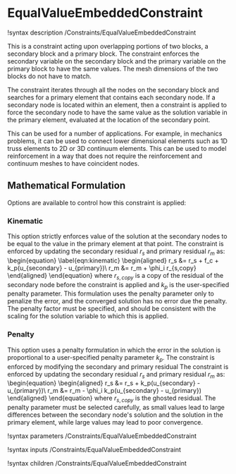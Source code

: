 # EqualValueEmbeddedConstraint

!syntax description /Constraints/EqualValueEmbeddedConstraint

This is a constraint acting upon overlapping portions of two blocks, a secondary block and a primary block. The constraint enforces the secondary variable on the secondary block and the primary variable on the primary block to have the same values. The mesh dimensions of the two blocks do not have to match.

The constraint iterates through all the nodes on the secondary block and searches for a primary element that contains each secondary node. If a secondary node is located within an element, then a constraint is applied to force the secondary node to have the same value as the solution variable in the primary element, evaluated at the location of the secondary point.

This can be used for a number of applications. For example, in mechanics problems, it can be used to connect lower dimensional elements such as 1D truss elements to 2D or 3D continuum elements. This can be used to model reinforcement in a way that does not require the reinforcement and continuum meshes to have coincident nodes.

## Mathematical Formulation

Options are available to control how this constraint is applied:

### Kinematic

This option strictly enforces value of the solution at the secondary nodes to be equal to the value in the primary element at that point. The constraint is enforced by updating the secondary residual $r_s$ and primary residual $r_m$ as:
\begin{equation}
\label{eqn:kinematic}
\begin{aligned}
r_s &= r_s + f_c + k_p(u_{secondary} - u_{primary})\\
r_m &= r_m + \phi_i r_{s,copy}
\end{aligned}
\end{equation}
where $r_{s,copy}$ is a copy of the residual of the secondary node before the constraint is applied and $k_p$ is the user-specified penalty parameter. This formulation uses the penalty parameter only to penalize the error, and the converged solution has no error due the penalty. The penalty factor must be specified, and should be consistent with the scaling for the solution variable to which this is applied.

### Penalty

This option uses a penalty formulation in which the error in the solution is proportional to a user-specified penalty parameter $k_p$. The constraint is enforced by modifying the secondary and primary residual
The constraint is enforced by updating the secondary residual $r_s$ and primary residual $r_m$ as:
\begin{equation}
\begin{aligned}
r_s &= r_s + k_p(u_{secondary} - u_{primary})\\
r_m &= r_m - \phi_i k_p(u_{secondary} - u_{primary})
\end{aligned}
\end{equation}
where $r_{s,copy}$ is the ghosted residual. The penalty parameter must be selected carefully, as small values lead to large differences between the secondary node's solution and the solution in the primary element, while large values may lead to poor convergence.

!syntax parameters /Constraints/EqualValueEmbeddedConstraint

!syntax inputs /Constraints/EqualValueEmbeddedConstraint

!syntax children /Constraints/EqualValueEmbeddedConstraint
